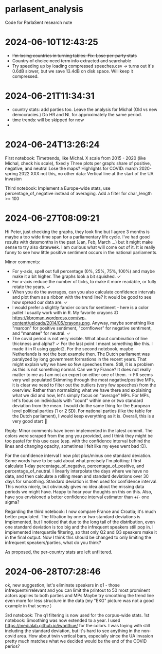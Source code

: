 # parlasent_analysis
Code for ParlaSent research note


# 2024-06-10T12:43:25

* ~~I'm losing countries in turning tables. Fix.  Lose per-party stats~~
* ~~Country of choice need term info extracted and searchable~~
* Try speeding up by loading compressed speeches.csv -> turns out it's 0.6dB slower, but we save 13.4dB on disk space. Will keep it compressed.

# 2024-06-21T11:34:31

* country stats: add parties too. Leave the analysis for Michal (Old vs new democracies.) Do HR and NL for approximately the same period.
* time trends: will be skipped for now
*

# 2024-06-24T13:26:24
First notebook:
Timetrends, like Michal. X scale from 2015 - 2020 (like Michal, check his scale), fixed y
Three plots per graph: share of positive, negative, and neutral
Lose the maps?
Highlights for COVID: march 2020-spring 2022
XXX not this, no other data: Vertical line at the start of the UA invasion


Third notebook:
Implement a Europe-wide stats, use percentage_of_negative instead of averaging.
Add a filter for char_length >= 100


# 2024-06-27T08:09:21

Hi Peter, just checking the graphs, they look fine but I agree 3 months is maybe a too wide time span for a parliamentary life cycle. I've had good results with datemonths in the past (Jan, Feb, March ...) but it might make sense to try also dateweek. I am curious what will come out of it. It is really funny to see how little positive sentiment occurs in the national parliaments.

Minor comments:
- For y-axis, spell out full percentage (0%, 25%, 75%, 100%) and maybe make it a bit higher. The graphs look a bit squished. ✓
- For x-axis reduce the number of ticks, to make it more readable, or fully rotate the years. ✓
- When you do the averages, can you also calculate confidence intervals and plot them as a ribbon with the trend line? It would be good to see how spread our data are. ✓
- I would prefer a slightly fancier colors for sentiment -  here is a color pallet I usually work with in R. My favorite crayons :D https://kbroman.wordpress.com/wp-content/uploads/2014/05/crayons.png. Anyway, maybe something like "maroon" for positive sentiment, "cornflower" for negative sentiment, and "manatee" for neutral. ✓
- The covid period is not very visible. What about combination of line thickness and alpha? ✓
For the last point I meant something like this. I made it in R using ggplot2.
For the second notebook, maybe Netherlands is not the best example then. The Dutch parliament was paralyzed by long government formations in the recent years. That might explain why we have so few speeches there. Still, it is a problem as this is not something normal. Can we try France? It does not really matter to me as I am not an expert on either one of them. -> FR seems very well populated
Skimming through the most negative/positive MPs, it is clear we need to filter out the outliers (very few speeches) from the overview. Rather than normalizing what we have there and explaining what we did and how, let's simply focus on "average" MPs. For MPs, let's focus on individuals with "count" within one or two standard deviation from the mean.
I would do the same thing for the European level political parties (1 or 2 SD). For national parties (like the table for the Dutch parliament), I would keep everything as it is.
Overall, this is a very good start 👏

Reply:
Minor comments have been implemented in the latest commit. The colors were scraped from the png you provided, and I think they might be too pastel for this use case (esp. with the confidence interval behind the lines and changing opacity, sometimes I felt like my eyes went bad :D).

For the confidence interval I now plot plus/minus one standard deviation. Some words have to be said about what precisely I'm plotting: I first calculate 1-day percentage_of_negative, percentage_of_positive, and percentage_of_neutral. I linearly interpolate the days where we have no data, and then calculate a rolling mean and standard deviations over 30 days for smoothing. Standard deviation is then used for confidence interval. This works nicely, but obviously gives no idea about the missing data periods we might have. Happy to hear your thoughts on this on this. Also, have you envisioned a better confidence interval estimator than +/- one sigma?

Regarding the third notebook: I now compare France and Croatia; it's much better populated. The filtration by one or two standard deviations is implemented, but I noticed that due to the long tail of the distribution, even one standard deviation is too big and the infrequent speakers still pop in. I implemented interquartile filtering, so that only Q2 and Q3 speakers make it in the final output. Now I think this should be changed to only limiting the infrequent speakers/parties, what do you think?

As proposed, the per-country stats are left unfiltered.

# 2024-06-28T07:28:46

ok, new suggestion, let's eliminate speakers in q1 -  those infrequent/irrelevant
and you can limit the printout to 50 most prominent actors
applies to both parties and MPs
Maybe try smoothing the trend line even more for less structure in the data (my "EKG" picture  was not a good example in that sense )

3rd notebook: The q1 filtering is now used for the corpus-wide stats.
1st notebook: Smoothing was now extended to a year. I used https://medialab.github.io/iwanthue/ for the colors. I was toying with still including the standard deviation, but it's hard to see anything in the non-covid area. How about twin vertical bars, especially since the UA invasion pretty much matches what we decided would be the end of the COVID perios?